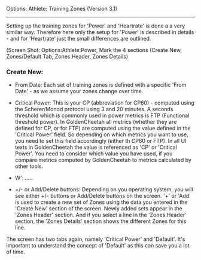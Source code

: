 Options: Athlete: Training Zones (Version 3.1)
***

Setting up the training zones for 'Power' and 'Heartrate' is done a a very similar way. Therefore here only the setup for 'Power' is described in details - and for 'Heartrate' just the small differences are outlined.

(Screen Shot: Options:Athlete:Power, Mark the 4 sections (Create New, Zones/Default Tab, Zones Header, Zones Details)

### Create New:

* From Date: Each set of training zones is defined with a specific 'From Date' - as we assume your zones change over time. 

* Critical Power: This is your CP (abbreviation for CP60) - computed using the Scherer/Monod protocol using 3 and 20 minutes. A seconds threshold which is commonly used in power metrics is FTP (Functional threshold power). In GoldenCheetah all metrics (whether they are defined for CP, or for FTP) are computed using the value defined in the 'Critical Power' field. So depending on which metrics you want to use, you need to set this field accordingly (either th CP60 or FTP). In all UI texts in GoldenCheetah the value is referenced as 'CP' or 'Critical Power'. You need to consider which value you have used, if you compare metrics computed by GoldenCheetah to metrics calculated by other tools.

* W': .....

* +/- or Add/Delete buttons: Depending on you operating system, you will see either +/- buttons or Add/Delete buttons on the screen. '+' or 'Add' is used to create a new set of Zones using the data you entered in the 'Create New' section of the screen. Newly added sets appear in the 'Zones Header' section. And if you select a line in the 'Zones Header' section, the 'Zones Details' section shows the different Zones for this line.

 

The screen has two tabs again, namely 'Critical Power' and 'Default'. It's important to understand the concept of 'Default' as this can save you a lot of time.



 